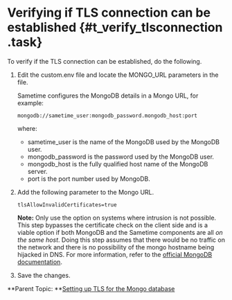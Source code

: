 # Verifying if TLS connection can be established {#t_verify_tlsconnection .task}

To verify if the TLS connection can be established, do the following.

1.  Edit the custom.env file and locate the MONGO\_URL parameters in the file.

    Sametime configures the MongoDB details in a Mongo URL, for example:

    ``` {#codeblock_bdw_fwb_5yb}
    mongodb://sametime_user:mongodb_password.mongodb_host:port
    ```

    where:

    -   sametime\_user is the name of the MongoDB used by the MongoDB user.
    -   mongodb\_password is the password used by the MongoDB user.
    -   mongodb\_host is the fully qualified host name of the MongoDB server.
    -   port is the port number used by MongoDB.
2.  Add the following parameter to the Mongo URL.

    ``` {#codeblock_v14_5xb_5yb}
    tlsAllowInvalidCertificates=true
    ```

    **Note:** Only use the option on systems where intrusion is not possible. This step bypasses the certificate check on the client side and is a viable option if both MongoDB and the Sametime components are all *on the same host*. Doing this step assumes that there would be no traffic on the network and there is no possibility of the mongo hostname being hijacked in DNS. For more information, refer to the [official MongoDB documentation](https://www.mongodb.com/docs/manual/reference/connection-string/#mongodb-urioption-urioption.tlsAllowInvalidCertificates).

3.  Save the changes.


**Parent Topic:  **[Setting up TLS for the Mongo database](security_mongodb_tls.md)


